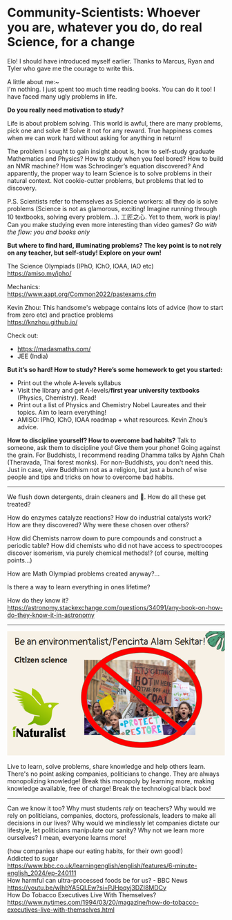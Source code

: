 # Community-Scientists: Whoever you are, whatever you do, do real Science, for a change
Elo! I should have introduced myself earlier. Thanks to Marcus, Ryan and Tyler who gave me the courage to write this.

A little about me:~  
I'm nothing. I just spent too much time reading books. You can do it too! I have faced many ugly problems in life.

**Do you really need motivation to study?**

Life is about problem solving. This world is awful, there are many problems, pick one and solve it! Solve it not for any reward. True happiness comes when we can work hard without asking for anything in return!

The problem I sought to gain insight about is, how to self-study graduate Mathematics and Physics? How to study when you feel bored? How to build an NMR machine? How was Schrodinger’s equation discovered? And apparently, the proper way to learn Science is to solve problems in their natural context. Not cookie-cutter problems, but problems that led to discovery.

P.S. Scientists refer to themselves as Science workers: all they do is solve problems (Science is not as glamorous, exciting! Imagine running through 10 textbooks, solving every problem…). 工匠之心. Yet to them, work is play! Can you make studying even more interesting than video games? *Go with the flow: you and books only*

**But where to find hard, illuminating problems? The key point is to not rely on any teacher, but self-study! Explore on your own!**

The Science Olympiads (IPhO, IChO, IOAA, IAO etc)  
https://amiso.my/ipho/

Mechanics:  
https://www.aapt.org/Common2022/pastexams.cfm

Kevin Zhou: This handsome's webpage contains lots of advice (how to start from zero etc) and practice problems  
https://knzhou.github.io/

Check out:
- https://madasmaths.com/
- JEE (India)

**But it’s so hard! How to study? Here’s some homework to get you started:**
- Print out the whole A-levels syllabus
- Visit the library and get A-levels/**first year university textbooks** (Physics, Chemistry). Read!
- Print out a list of Physics and Chemistry Nobel Laureates and their topics. Aim to learn everything!
- AMISO: IPhO, IChO, IOAA roadmap + what resources. Kevin Zhou’s advice.

**How to discipline yourself? How to overcome bad habits?**
Talk to someone, ask them to discipline you! Give them your phone! Going against the grain.
For Buddhists, I recommend reading Dhamma talks by Ajahn Chah (Theravada, Thai forest monks). For non-Buddhists, you don't need this. Just in case, view Buddhism not as a religion, but just a bunch of wise people and tips and tricks on how to overcome bad habits.

________________________________________________________


We flush down detergents, drain cleaners and 💩. How do all these get treated?

How do enzymes catalyze reactions? How do industrial catalysts work? How are they discovered? Why were these chosen over others?

How did Chemists narrow down to pure compounds and construct a periodic table? How did chemists who did not have access to spectrocopes discover isomerism, via purely chemical methods!? (of course, melting points...)

How are Math Olympiad problems created anyway?...

Is there a way to learn everything in ones lifetime? 

How do they know it?  
https://astronomy.stackexchange.com/questions/34091/any-book-on-how-do-they-know-it-in-astronomy


_____________

![learn_x_protest](https://github.com/yuchenglim/Community-Scientists/blob/main/Images/learn_x_protest.png)

Live to learn, solve problems, share knowledge and help others learn. There's no point asking companies, politicians to change. They are always monopolizing knowledge! Break this monopoly by learning more, making knowledge available, free of charge! Break the technological black box!


____________________________________________________________


Can we know it too? Why must students *rely* on teachers? Why would we rely on politicians, companies, doctors, professionals, leaders to make all decisions in our lives? Why would we mindlessly let companies dictate our lifestyle, let politicians manipulate our sanity? Why not we learn more ourselves? I mean, everyone learns more! 

(how companies shape our eating habits, for their own good!)  
Addicted to sugar  
https://www.bbc.co.uk/learningenglish/english/features/6-minute-english_2024/ep-240111  
How harmful can ultra-processed foods be for us? - BBC News  
https://youtu.be/wIhbYA5QLEw?si=PJHpqyj3DZI8MDCy  
How Do Tobacco Executives Live With Themselves?  
https://www.nytimes.com/1994/03/20/magazine/how-do-tobacco-executives-live-with-themselves.html

